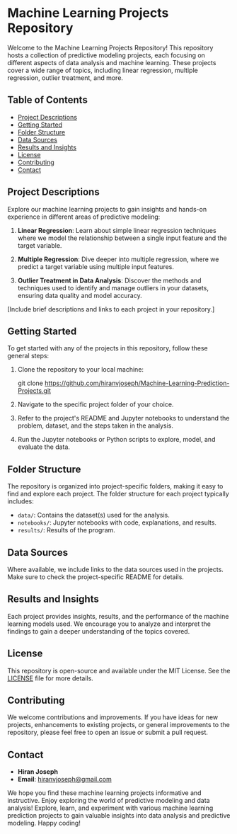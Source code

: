 # Machine Learning Projects Repository

Welcome to the Machine Learning Projects Repository! This repository hosts a collection of predictive modeling projects, each focusing on different aspects of data analysis and machine learning. These projects cover a wide range of topics, including linear regression, multiple regression, outlier treatment, and more.

## Table of Contents
- [Project Descriptions](#project-descriptions)
- [Getting Started](#getting-started)
- [Folder Structure](#folder-structure)
- [Data Sources](#data-sources)
- [Results and Insights](#results-and-insights)
- [License](#license)
- [Contributing](#contributing)
- [Contact](#contact)

## Project Descriptions
Explore our machine learning projects to gain insights and hands-on experience in different areas of predictive modeling:

1. **Linear Regression**: Learn about simple linear regression techniques where we model the relationship between a single input feature and the target variable.

2. **Multiple Regression**: Dive deeper into multiple regression, where we predict a target variable using multiple input features.

3. **Outlier Treatment in Data Analysis**: Discover the methods and techniques used to identify and manage outliers in your datasets, ensuring data quality and model accuracy.

[Include brief descriptions and links to each project in your repository.]

## Getting Started
To get started with any of the projects in this repository, follow these general steps:

1. Clone the repository to your local machine:

 
   git clone https://github.com/hiranvjoseph/Machine-Learning-Prediction-Projects.git

2. Navigate to the specific project folder of your choice.

3. Refer to the project's README and Jupyter notebooks to understand the problem, dataset, and the steps taken in the analysis.

4. Run the Jupyter notebooks or Python scripts to explore, model, and evaluate the data.

## Folder Structure
The repository is organized into project-specific folders, making it easy to find and explore each project. The folder structure for each project typically includes:

- `data/`: Contains the dataset(s) used for the analysis.
- `notebooks/`: Jupyter notebooks with code, explanations, and results.
- `results/`: Results of the program.

## Data Sources
Where available, we include links to the data sources used in the projects. Make sure to check the project-specific README for details.

## Results and Insights
Each project provides insights, results, and the performance of the machine learning models used. We encourage you to analyze and interpret the findings to gain a deeper understanding of the topics covered.

## License
This repository is open-source and available under the MIT License. See the [LICENSE](LICENSE) file for more details.

## Contributing
We welcome contributions and improvements. If you have ideas for new projects, enhancements to existing projects, or general improvements to the repository, please feel free to open an issue or submit a pull request.

## Contact
- **Hiran Joseph**
- **Email**: [hiranvjoseph@gmail.com](mailto:hiranvjoseph@gmail.com)

We hope you find these machine learning projects informative and instructive. Enjoy exploring the world of predictive modeling and data analysis!
Explore, learn, and experiment with various machine learning prediction projects to gain valuable insights into data analysis and predictive modeling. Happy coding!
